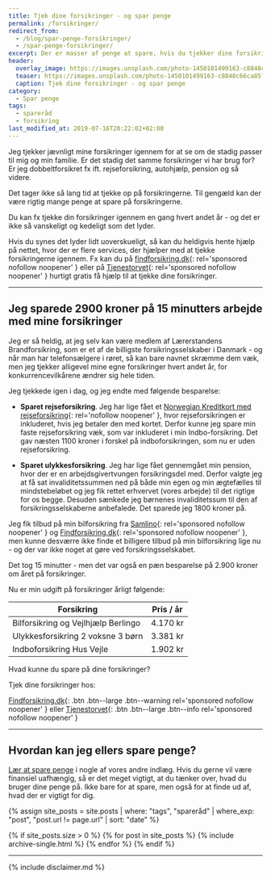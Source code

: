 ```yaml
---
title: Tjek dine forsikringer - og spar penge
permalink: /forsikringer/
redirect_from:
  - /blog/spar-penge-forsikringer/
  - /spar-penge-forsikringer/
excerpt: Der er masser af penge at spare, hvis du tjekker dine forsikringer jævnligt.
header:
  overlay_image: https://images.unsplash.com/photo-1450101499163-c8848c66ca85?ixlib=rb-1.2.1&ixid=MXwxMjA3fDB8MHxwaG90by1wYWdlfHx8fGVufDB8fHw%3D&auto=format&fit=crop&h=600&w=1200&q=10
  teaser: https://images.unsplash.com/photo-1450101499163-c8848c66ca85?ixlib=rb-1.2.1&ixid=MXwxMjA3fDB8MHxwaG90by1wYWdlfHx8fGVufDB8fHw%3D&auto=format&fit=crop&h=300&w=400&q=10
  caption: Tjek dine forsikringer - og spar penge
category:
  - Spar penge
tags:
  - spareråd
  - forsikring
last_modified_at: 2019-07-16T20:22:02+02:00
---
```


Jeg tjekker jævnligt mine forsikringer igennem for at se om de stadig passer til mig og min familie. Er det stadig det samme forsikringer vi har brug for? Er jeg dobbeltforsikret fx ift. rejseforsikring, autohjælp, pension og så videre.

Det tager ikke så lang tid at tjekke op på forsikringerne. Til gengæld kan der være rigtig mange penge at spare på forsikringerne.

Du kan fx tjekke din forsikringer igennem en gang hvert andet år - og det er ikke så vanskeligt og kedeligt som det lyder.

Hvis du synes det lyder lidt uoverskueligt, så kan du heldigvis hente hjælp på nettet, hvor der er flere services, der hjælper med at tjekke forsikringerne igennem. Fx kan du på [findforsikring.dk](https://www.partner-ads.com/dk/klikbanner.php?partnerid=28187&bannerid=60068){: rel='sponsored nofollow noopener' } eller på [Tjenestorvet](https://www.partner-ads.com/dk/klikbanner.php?partnerid=28187&bannerid=38469){: rel='sponsored nofollow noopener' } hurtigt gratis få hjælp til at tjekke dine forsikringer.

***

## Jeg sparede 2900 kroner på 15 minutters arbejde med mine forsikringer

Jeg er så heldig, at jeg selv kan være medlem af Lærerstandens Brandforsikring, som er et af de billigste forsikringsselskaber i Danmark - og når man har telefonsælgere i røret, så kan bare navnet skræmme dem væk, men jeg tjekker alligevel mine egne forsikringer hvert andet år, for konkurrencevilkårene ændrer sig hele tiden.

Jeg tjekkede igen i dag, og jeg endte med følgende besparelse:

- **Sparet rejseforsikring**. Jeg har lige fået et [Norwegian Kreditkort med rejseforsikring](/go/norwegian/){: rel='nofollow noopener' }, hvor rejseforsikringen er inkluderet, hvis jeg betaler den med kortet. Derfor kunne jeg spare min faste rejseforsikring væk, som var inkluderet i min Indbo-forsikring. Det gav næsten 1100 kroner i forskel på indboforsikringen, som nu er uden rejseforsikring.

- **Sparet ulykkesforsikring**. Jeg har lige fået gennemgået min pension, hvor der er en arbejdsgivertvungen forsikringsdel med. Derfor valgte jeg at få sat invaliditetssummen ned på både min egen og min ægtefælles til mindstebeløbet og jeg fik rettet erhvervet (vores arbejde) til det rigtige for os begge. Desuden sænkede jeg børnenes invaliditetssum til den af forsikringsselskaberne anbefalede. Det sparede jeg 1800 kroner på.

Jeg fik tilbud på min bilforsikring fra [Samlino](https://online.adservicemedia.dk/cgi-bin/click.pl?bid=1625042&media_id=81507){: rel='sponsored nofollow noopener' } og [Findforsikring.dk](https://www.partner-ads.com/dk/klikbanner.php?partnerid=28187&bannerid=60068){: rel='sponsored nofollow noopener' }, men kunne desværre ikke finde et billigere tilbud på min bilforsikring lige nu - og der var ikke noget at gøre ved forsikringsselskabet.

Det tog 15 minutter - men det var også en pæn besparelse på 2.900 kroner om året på forsikringer.

Nu er min udgift på forsikringer årligt følgende:

| Forsikring                          | Pris / år |
|-------------------------------------|-----------|
| Bilforsikring og Vejlhjælp Berlingo | 4.170 kr  |
| Ulykkesforsikring 2 voksne 3 børn   | 3.381 kr  |
| Indboforsikring Hus Vejle           | 1.902 kr  |

Hvad kunne du spare på dine forsikringer?

Tjek dine forsikringer hos:

[Findforsikring.dk](https://www.partner-ads.com/dk/klikbanner.php?partnerid=28187&bannerid=60068){: .btn .btn--large .btn--warning rel='sponsored nofollow noopener' } eller [Tjenestorvet](https://www.partner-ads.com/dk/klikbanner.php?partnerid=28187&bannerid=38469){: .btn .btn--large .btn--info rel='sponsored nofollow noopener' }

***

## Hvordan kan jeg ellers spare penge?

[Lær at spare penge](/spar-penge/) i nogle af vores andre indlæg. Hvis du gerne vil være finansiel uafhængig, så er det meget vigtigt, at du tænker over, hvad du bruger dine penge på. Ikke bare for at spare, men også for at finde ud af, hvad der er vigtigt for dig.

{% assign site_posts = site.posts | where: "tags", "spareråd" | where_exp: "post", "post.url != page.url" | sort: "date" %}

{% if site_posts.size > 0 %}
  {% for post in site_posts %}
    {% include archive-single.html %}
  {% endfor %}
{% endif %}

***

{% include disclaimer.md %}
